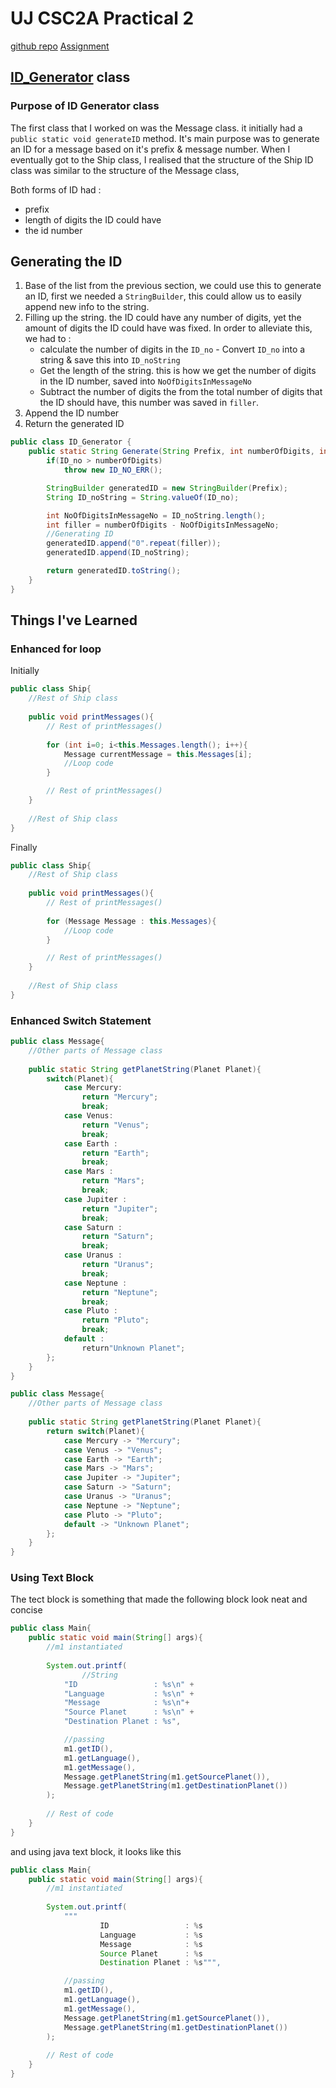 # UJ CSC2A Practical 2

[github repo](https://github.com/ThaBeanBoy/UJ_CSC2A_P02)
[Assignment](./docs/Assignment.pdf)

## [ID_Generator](./src/accse/csc2a/Message.java) class

### Purpose of ID Generator class
The first class that I worked on was the Message class. it initially had a ```public static void generateID``` method.
It's main purpose was to generate an ID for a message based on it's prefix & message number. When I eventually got to 
the Ship class, I realised that the structure of the Ship ID class was similar to the structure of the Message class,

Both forms of ID had :
- prefix
- length of digits the ID could have
- the id number


## Generating the ID
1. Base of the list from the previous section, we could use this to generate an ID, first we needed a ```StringBuilder```, 
this could allow us to easily append new info to the string.
2. Filling up the string. the ID could have any number of digits, yet the amount of digits the ID could have was fixed.
In order to alleviate this, we had to :
   - calculate the number of digits in the ```ID_no``` - Convert ```ID_no``` into
   a string & save this into ```ID_noString```
   - Get the length of the string. this is how we get the number of digits in the ID number, saved into ```NoOfDigitsInMessageNo``` 
   - Subtract the number of digits the from the total number of digits that the ID should have, this number was saved in ```filler```.
3. Append the ID number
4. Return the generated ID

```java
public class ID_Generator {
    public static String Generate(String Prefix, int numberOfDigits, int ID_no) throws ID_NO_ERR {
        if(ID_no > numberOfDigits)
            throw new ID_NO_ERR();

        StringBuilder generatedID = new StringBuilder(Prefix);
        String ID_noString = String.valueOf(ID_no);

        int NoOfDigitsInMessageNo = ID_noString.length();
        int filler = numberOfDigits - NoOfDigitsInMessageNo;
        //Generating ID
        generatedID.append("0".repeat(filler));
        generatedID.append(ID_noString);

        return generatedID.toString();
    }
}
```

## Things I've Learned

### Enhanced for loop
Initially
```java
public class Ship{
    //Rest of Ship class
    
    public void printMessages(){
        // Rest of printMessages()
        
        for (int i=0; i<this.Messages.length(); i++){
            Message currentMessage = this.Messages[i]; 
            //Loop code
        }

        // Rest of printMessages()
    }    
    
    //Rest of Ship class
}
```

Finally
```java
public class Ship{
    //Rest of Ship class
    
    public void printMessages(){
        // Rest of printMessages()
        
        for (Message Message : this.Messages){
            //Loop code
        }

        // Rest of printMessages()
    }    
    
    //Rest of Ship class
}
```

### Enhanced Switch Statement

```java
public class Message{
    //Other parts of Message class
    
    public static String getPlanetString(Planet Planet){
        switch(Planet){
            case Mercury:
                return "Mercury";
                break;
            case Venus:
                return "Venus";
                break;
            case Earth : 
                return "Earth";
                break;
            case Mars :
                return "Mars";
                break;
            case Jupiter :
                return "Jupiter";
                break;
            case Saturn :
                return "Saturn";
                break;
            case Uranus :
                return "Uranus";
                break;
            case Neptune :
                return "Neptune";
                break;
            case Pluto :
                return "Pluto";
                break;
            default :
                return"Unknown Planet";
        };
    }
}
```

```java
public class Message{
    //Other parts of Message class
    
    public static String getPlanetString(Planet Planet){
        return switch(Planet){
            case Mercury -> "Mercury";
            case Venus -> "Venus";
            case Earth -> "Earth";
            case Mars -> "Mars";
            case Jupiter -> "Jupiter";
            case Saturn -> "Saturn";
            case Uranus -> "Uranus";
            case Neptune -> "Neptune";
            case Pluto -> "Pluto";
            default -> "Unknown Planet";
        };
    }
}
```

### Using Text Block

The tect block is something that made the following block look neat and concise
```java
public class Main{
    public static void main(String[] args){
        //m1 instantiated
        
        System.out.printf(
                //String
            "ID                 : %s\n" +
            "Language           : %s\n" +
            "Message            : %s\n"+
            "Source Planet      : %s\n" +
            "Destination Planet : %s",

            //passing
            m1.getID(),
            m1.getLanguage(),
            m1.getMessage(),
            Message.getPlanetString(m1.getSourcePlanet()),
            Message.getPlanetString(m1.getDestinationPlanet())
        );
        
        // Rest of code
    }
}
```
and using java text block, it looks like this
```java
public class Main{
    public static void main(String[] args){
        //m1 instantiated
        
        System.out.printf(
            """
                    ID                 : %s
                    Language           : %s
                    Message            : %s
                    Source Planet      : %s
                    Destination Planet : %s""",

            //passing
            m1.getID(),
            m1.getLanguage(),
            m1.getMessage(),
            Message.getPlanetString(m1.getSourcePlanet()),
            Message.getPlanetString(m1.getDestinationPlanet())
        );
        
        // Rest of code
    }
}
```